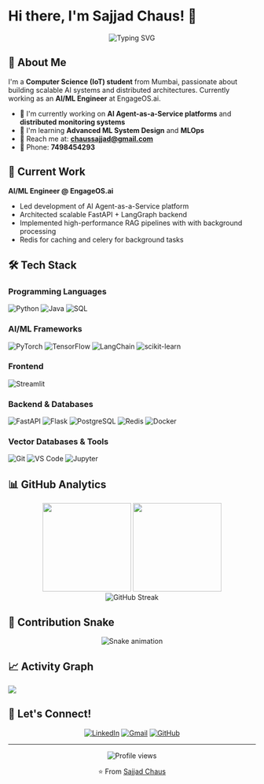 # Hi there, I'm Sajjad Chaus! 👋

<div align="center">
  <img src="https://readme-typing-svg.herokuapp.com?font=Fira+Code&pause=1000&color=00D9FF&center=true&vCenter=true&width=435&lines=AI%2FML+Engineer;Backend+Developer;Problem+Solver;Open+Source+Enthusiast" alt="Typing SVG" />
</div>

## 🚀 About Me

I'm a **Computer Science (IoT) student** from Mumbai, passionate about building scalable AI systems and distributed architectures. Currently working as an **AI/ML Engineer** at EngageOS.ai.

- 🔭 I'm currently working on **AI Agent-as-a-Service platforms** and **distributed monitoring systems**
- 🌱 I'm learning **Advanced ML System Design** and **MLOps**
- 📧 Reach me at: **chaussajjad@gmail.com**
- 📱 Phone: **7498454293**

## 💼 Current Work

**AI/ML Engineer @ EngageOS.ai**
- Led development of AI Agent-as-a-Service platform
- Architected scalable FastAPI + LangGraph backend 
- Implemented high-performance RAG pipelines with with background processing
- Redis for caching and celery for background tasks 

## 🛠️ Tech Stack

### Programming Languages
![Python](https://img.shields.io/badge/Python-3776AB?style=for-the-badge&logo=python&logoColor=white)
![Java](https://img.shields.io/badge/Java-ED8B00?style=for-the-badge&logo=openjdk&logoColor=white)
![SQL](https://img.shields.io/badge/SQL-4479A1?style=for-the-badge&logo=mysql&logoColor=white)

### AI/ML Frameworks
![PyTorch](https://img.shields.io/badge/PyTorch-EE4C2C?style=for-the-badge&logo=pytorch&logoColor=white)
![TensorFlow](https://img.shields.io/badge/TensorFlow-FF6F00?style=for-the-badge&logo=tensorflow&logoColor=white)
![LangChain](https://img.shields.io/badge/LangChain-121212?style=for-the-badge&logo=chainlink&logoColor=white)
![scikit-learn](https://img.shields.io/badge/scikit--learn-F7931E?style=for-the-badge&logo=scikit-learn&logoColor=white)

### Frontend 
![Streamlit](https://img.shields.io/badge/Streamlit-FF4B4B?style=for-the-badge&logo=streamlit&logoColor=white)

### Backend & Databases
![FastAPI](https://img.shields.io/badge/FastAPI-009688?style=for-the-badge&logo=fastapi&logoColor=white)
![Flask](https://img.shields.io/badge/Flask-000000?style=for-the-badge&logo=flask&logoColor=white)
![PostgreSQL](https://img.shields.io/badge/PostgreSQL-316192?style=for-the-badge&logo=postgresql&logoColor=white)
![Redis](https://img.shields.io/badge/Redis-DC382D?style=for-the-badge&logo=redis&logoColor=white)
![Docker](https://img.shields.io/badge/Docker-2496ED?style=for-the-badge&logo=docker&logoColor=white)

### Vector Databases & Tools
![Git](https://img.shields.io/badge/Git-F05032?style=for-the-badge&logo=git&logoColor=white)
![VS Code](https://img.shields.io/badge/VS%20Code-007ACC?style=for-the-badge&logo=visual-studio-code&logoColor=white)
![Jupyter](https://img.shields.io/badge/Jupyter-F37626?style=for-the-badge&logo=jupyter&logoColor=white)


## 📊 GitHub Analytics

<div align="center">
  <img height="180em" src="https://github-readme-stats.vercel.app/api?username=Sajjad01-chaus&show_icons=true&theme=tokyonight&include_all_commits=true&count_private=true"/>
  <img height="180em" src="https://github-readme-stats.vercel.app/api/top-langs/?username=Sajjad01-chaus&layout=compact&langs_count=7&theme=tokyonight"/>
</div>

<div align="center">
  <img src="https://github-readme-streak-stats.herokuapp.com/?user=Sajjad01-chaus&theme=tokyonight" alt="GitHub Streak" />
</div>

## 🐍 Contribution Snake
<div align="center">
  <img src="https://github.com/Sajjad01-chaus/blob/output/github-contribution-grid-snake.svg" alt="Snake animation" />
</div>

## 📈 Activity Graph
<img src="https://github-readme-activity-graph.vercel.app/graph?username=Sajjad01-chaus&theme=tokyo-night&hide_border=true" />

## 🤝 Let's Connect!

<div align="center">
  
[![LinkedIn](https://img.shields.io/badge/LinkedIn-0077B5?style=for-the-badge&logo=linkedin&logoColor=white)](https://www.linkedin.com/in/sajjad-chaus-541b89258)
[![Gmail](https://img.shields.io/badge/Gmail-D14836?style=for-the-badge&logo=gmail&logoColor=white)](mailto:chaussajjad@gmail.com)
[![GitHub](https://img.shields.io/badge/GitHub-100000?style=for-the-badge&logo=github&logoColor=white)](https://github.com/Sajjad01-chaus)

</div>

---

<div align="center">
  <img src="https://komarev.com/ghpvc/?username=Sajjad01-chaus&style=flat-square&color=blue" alt="Profile views" />
  
  ⭐️ From [Sajjad Chaus](https://github.com/Sajjad01-chaus)
</div>
